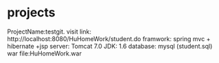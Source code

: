 # projects
ProjectName:testgit.
visit link: http://localhost:8080/HuHomeWork/student.do
framwork: spring mvc + hibernate +jsp
server: Tomcat 7.0
JDK: 1.6
database: mysql (student.sql)
war file:HuHomeWork.war
